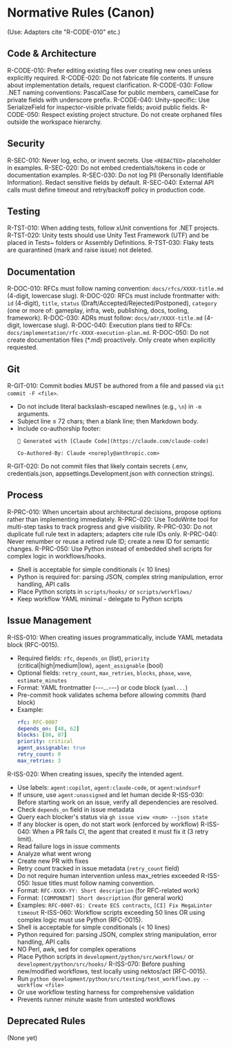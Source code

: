 # Normative Rules (Canon)

(Use: Adapters cite "R-CODE-010" etc.)

## Code & Architecture
R-CODE-010: Prefer editing existing files over creating new ones unless explicitly required.
R-CODE-020: Do not fabricate file contents. If unsure about implementation details, request clarification.
R-CODE-030: Follow .NET naming conventions: PascalCase for public members, camelCase for private fields with underscore prefix.
R-CODE-040: Unity-specific: Use SerializeField for inspector-visible private fields; avoid public fields.
R-CODE-050: Respect existing project structure. Do not create orphaned files outside the workspace hierarchy.

## Security
R-SEC-010: Never log, echo, or invent secrets. Use `<REDACTED>` placeholder in examples.
R-SEC-020: Do not embed credentials/tokens in code or documentation examples.
R-SEC-030: Do not log PII (Personally Identifiable Information). Redact sensitive fields by default.
R-SEC-040: External API calls must define timeout and retry/backoff policy in production code.

## Testing
R-TST-010: When adding tests, follow xUnit conventions for .NET projects.
R-TST-020: Unity tests should use Unity Test Framework (UTF) and be placed in Tests~ folders or Assembly Definitions.
R-TST-030: Flaky tests are quarantined (mark and raise issue) not deleted.

## Documentation
R-DOC-010: RFCs must follow naming convention: `docs/rfcs/XXXX-title.md` (4-digit, lowercase slug).
R-DOC-020: RFCs must include frontmatter with: `id` (4-digit), `title`, `status` (Draft/Accepted/Rejected/Postponed), `category` (one or more of: gameplay, infra, web, publishing, docs, tooling, framework).
R-DOC-030: ADRs must follow: `docs/adr/XXXX-title.md` (4-digit, lowercase slug).
R-DOC-040: Execution plans tied to RFCs: `docs/implementation/rfc-XXXX-execution-plan.md`.
R-DOC-050: Do not create documentation files (*.md) proactively. Only create when explicitly requested.

## Git
R-GIT-010: Commit bodies MUST be authored from a file and passed via `git commit -F <file>`.
  - Do not include literal backslash-escaped newlines (e.g., `\n`) in `-m` arguments.
  - Subject line ≤ 72 chars; then a blank line; then Markdown body.
  - Include co-authorship footer:
    ```
    🤖 Generated with [Claude Code](https://claude.com/claude-code)

    Co-Authored-By: Claude <noreply@anthropic.com>
    ```
R-GIT-020: Do not commit files that likely contain secrets (.env, credentials.json, appsettings.Development.json with connection strings).

## Process
R-PRC-010: When uncertain about architectural decisions, propose options rather than implementing immediately.
R-PRC-020: Use TodoWrite tool for multi-step tasks to track progress and give visibility.
R-PRC-030: Do not duplicate full rule text in adapters; adapters cite rule IDs only.
R-PRC-040: Never renumber or reuse a retired rule ID; create a new ID for semantic changes.
R-PRC-050: Use Python instead of embedded shell scripts for complex logic in workflows/hooks.
  - Shell is acceptable for simple conditionals (< 10 lines)
  - Python is required for: parsing JSON, complex string manipulation, error handling, API calls
  - Place Python scripts in `scripts/hooks/` or `scripts/workflows/`
  - Keep workflow YAML minimal - delegate to Python scripts

## Issue Management
R-ISS-010: When creating issues programmatically, include YAML metadata block (RFC-0015).
  - Required fields: `rfc`, `depends_on` (list), `priority` (critical|high|medium|low), `agent_assignable` (bool)
  - Optional fields: `retry_count`, `max_retries`, `blocks`, `phase`, `wave`, `estimate_minutes`
  - Format: YAML frontmatter (---...---) or code block (```yaml...```)
  - Pre-commit hook validates schema before allowing commits (hard block)
  - Example:
    ```yaml
    rfc: RFC-0007
    depends_on: [48, 62]
    blocks: [86, 87]
    priority: critical
    agent_assignable: true
    retry_count: 0
    max_retries: 3
    ```
R-ISS-020: When creating issues, specify the intended agent.
  - Use labels: `agent:copilot`, `agent:claude-code`, or `agent:windsurf`
  - If unsure, use `agent:unassigned` and let human decide
R-ISS-030: Before starting work on an issue, verify all dependencies are resolved.
  - Check `depends_on` field in issue metadata
  - Query each blocker's status via `gh issue view <num> --json state`
  - If any blocker is open, do not start work (enforced by workflow)
R-ISS-040: When a PR fails CI, the agent that created it must fix it (3 retry limit).
  - Read failure logs in issue comments
  - Analyze what went wrong
  - Create new PR with fixes
  - Retry count tracked in issue metadata (`retry_count` field)
  - Do not require human intervention unless max_retries exceeded
R-ISS-050: Issue titles must follow naming convention.
  - Format: `RFC-XXXX-YY: Short description` (for RFC-related work)
  - Format: `[COMPONENT] Short description` (for general work)
  - Examples: `RFC-0007-01: Create ECS contracts`, `[CI] Fix MegaLinter timeout`
R-ISS-060: Workflow scripts exceeding 50 lines OR using complex logic must use Python (RFC-0015).
  - Shell is acceptable for simple conditionals (< 10 lines)
  - Python required for: parsing JSON, complex string manipulation, error handling, API calls
  - NO Perl, awk, sed for complex operations
  - Place Python scripts in `development/python/src/workflows/` or `development/python/src/hooks/`
R-ISS-070: Before pushing new/modified workflows, test locally using nektos/act (RFC-0015).
  - Run `python development/python/src/testing/test_workflows.py --workflow <file>`
  - Or use workflow testing harness for comprehensive validation
  - Prevents runner minute waste from untested workflows

## Deprecated Rules
(None yet)
